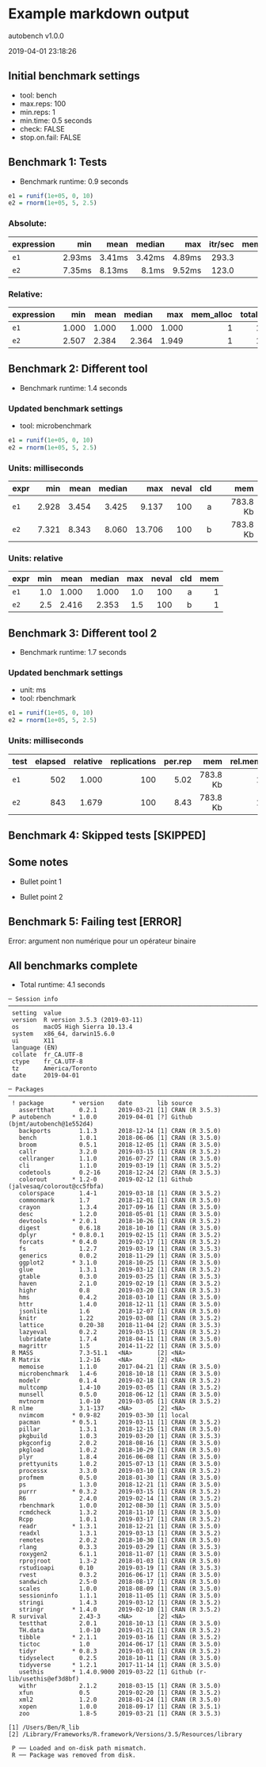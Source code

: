 # Example markdown output

autobench v1.0.0

2019-04-01 23:18:26

## Initial benchmark settings
  * tool: bench
  * max.reps: 100
  * min.reps: 1
  * min.time: 0.5 seconds
  * check: FALSE
  * stop.on.fail: FALSE

## Benchmark 1: Tests

* Benchmark runtime: 0.9 seconds

```r
e1 = runif(1e+05, 0, 10)
e2 = rnorm(1e+05, 5, 2.5)
```

### Absolute:
|expression|   min|  mean|median|   max|itr/sec|mem_alloc|n_gc|n_itr|total_time|
|:---------|-----:|-----:|-----:|-----:|------:|--------:|---:|----:|---------:|
|`e1`      |2.93ms|3.41ms|3.42ms|4.89ms|  293.3|    784KB|   2|   98|     334ms|
|`e2`      |7.35ms|8.13ms| 8.1ms|9.52ms|  123.0|    784KB|   2|   59|     480ms|

### Relative:
|expression|  min| mean|median|  max|mem_alloc|total_time|
|:---------|----:|----:|-----:|----:|--------:|---------:|
|`e1`      |1.000|1.000| 1.000|1.000|        1|     1.000|
|`e2`      |2.507|2.384| 2.364|1.949|        1|     1.435|

## Benchmark 2: Different tool

* Benchmark runtime: 1.4 seconds

### Updated benchmark settings
  * tool: microbenchmark

```r
e1 = runif(1e+05, 0, 10)
e2 = rnorm(1e+05, 5, 2.5)
```

### Units: milliseconds
|expr|  min| mean|median|   max|neval|cld|     mem|
|:---|----:|----:|-----:|-----:|----:|--:|-------:|
|`e1`|2.928|3.454| 3.425| 9.137|  100|  a|783.8 Kb|
|`e2`|7.321|8.343| 8.060|13.706|  100|  b|783.8 Kb|

### Units: relative
|expr|min| mean|median|max|neval|cld|mem|
|:---|--:|----:|-----:|--:|----:|--:|--:|
|`e1`|1.0|1.000| 1.000|1.0|  100|  a|  1|
|`e2`|2.5|2.416| 2.353|1.5|  100|  b|  1|

## Benchmark 3: Different tool 2

* Benchmark runtime: 1.7 seconds

### Updated benchmark settings
  * unit: ms
  * tool: rbenchmark

```r
e1 = runif(1e+05, 0, 10)
e2 = rnorm(1e+05, 5, 2.5)
```

### Units: milliseconds
|test|elapsed|relative|replications|per.rep|     mem|rel.mem|
|:---|------:|-------:|-----------:|------:|-------:|------:|
|`e1`|    502|   1.000|         100|   5.02|783.8 Kb|      1|
|`e2`|    843|   1.679|         100|   8.43|783.8 Kb|      1|

## Benchmark 4: Skipped tests [SKIPPED]

## Some notes

* Bullet point 1

* Bullet point 2

## Benchmark 5: Failing test [ERROR]

Error: argument non numérique pour un opérateur binaire

## All benchmarks complete

* Total runtime: 4.1 seconds

```
─ Session info ───────────────────────────────────────────────────────────────────────────────────
 setting  value                       
 version  R version 3.5.3 (2019-03-11)
 os       macOS High Sierra 10.13.4   
 system   x86_64, darwin15.6.0        
 ui       X11                         
 language (EN)                        
 collate  fr_CA.UTF-8                 
 ctype    fr_CA.UTF-8                 
 tz       America/Toronto             
 date     2019-04-01                  

─ Packages ───────────────────────────────────────────────────────────────────────────────────────
 ! package        * version    date       lib source                            
   assertthat       0.2.1      2019-03-21 [1] CRAN (R 3.5.3)                    
 P autobench      * 1.0.0      2019-04-01 [?] Github (bjmt/autobench@1e552d4)   
   backports        1.1.3      2018-12-14 [1] CRAN (R 3.5.0)                    
   bench            1.0.1      2018-06-06 [1] CRAN (R 3.5.0)                    
   broom            0.5.1      2018-12-05 [1] CRAN (R 3.5.0)                    
   callr            3.2.0      2019-03-15 [1] CRAN (R 3.5.2)                    
   cellranger       1.1.0      2016-07-27 [1] CRAN (R 3.5.0)                    
   cli              1.1.0      2019-03-19 [1] CRAN (R 3.5.2)                    
   codetools        0.2-16     2018-12-24 [2] CRAN (R 3.5.3)                    
   colorout       * 1.2-0      2019-02-12 [1] Github (jalvesaq/colorout@cc5fbfa)
   colorspace       1.4-1      2019-03-18 [1] CRAN (R 3.5.2)                    
   commonmark       1.7        2018-12-01 [1] CRAN (R 3.5.0)                    
   crayon           1.3.4      2017-09-16 [1] CRAN (R 3.5.0)                    
   desc             1.2.0      2018-05-01 [1] CRAN (R 3.5.0)                    
   devtools       * 2.0.1      2018-10-26 [1] CRAN (R 3.5.2)                    
   digest           0.6.18     2018-10-10 [1] CRAN (R 3.5.0)                    
   dplyr          * 0.8.0.1    2019-02-15 [1] CRAN (R 3.5.2)                    
   forcats        * 0.4.0      2019-02-17 [1] CRAN (R 3.5.2)                    
   fs               1.2.7      2019-03-19 [1] CRAN (R 3.5.3)                    
   generics         0.0.2      2018-11-29 [1] CRAN (R 3.5.0)                    
   ggplot2        * 3.1.0      2018-10-25 [1] CRAN (R 3.5.0)                    
   glue             1.3.1      2019-03-12 [1] CRAN (R 3.5.2)                    
   gtable           0.3.0      2019-03-25 [1] CRAN (R 3.5.3)                    
   haven            2.1.0      2019-02-19 [1] CRAN (R 3.5.2)                    
   highr            0.8        2019-03-20 [1] CRAN (R 3.5.3)                    
   hms              0.4.2      2018-03-10 [1] CRAN (R 3.5.0)                    
   httr             1.4.0      2018-12-11 [1] CRAN (R 3.5.0)                    
   jsonlite         1.6        2018-12-07 [1] CRAN (R 3.5.0)                    
   knitr            1.22       2019-03-08 [1] CRAN (R 3.5.2)                    
   lattice          0.20-38    2018-11-04 [2] CRAN (R 3.5.3)                    
   lazyeval         0.2.2      2019-03-15 [1] CRAN (R 3.5.2)                    
   lubridate        1.7.4      2018-04-11 [1] CRAN (R 3.5.0)                    
   magrittr         1.5        2014-11-22 [1] CRAN (R 3.5.0)                    
 R MASS             7.3-51.1   <NA>       [2] <NA>                              
 R Matrix           1.2-16     <NA>       [2] <NA>                              
   memoise          1.1.0      2017-04-21 [1] CRAN (R 3.5.0)                    
   microbenchmark   1.4-6      2018-10-18 [1] CRAN (R 3.5.0)                    
   modelr           0.1.4      2019-02-18 [1] CRAN (R 3.5.2)                    
   multcomp         1.4-10     2019-03-05 [1] CRAN (R 3.5.2)                    
   munsell          0.5.0      2018-06-12 [1] CRAN (R 3.5.0)                    
   mvtnorm          1.0-10     2019-03-05 [1] CRAN (R 3.5.2)                    
 R nlme             3.1-137    <NA>       [2] <NA>                              
   nvimcom        * 0.9-82     2019-03-30 [1] local                             
   pacman         * 0.5.1      2019-03-11 [1] CRAN (R 3.5.2)                    
   pillar           1.3.1      2018-12-15 [1] CRAN (R 3.5.0)                    
   pkgbuild         1.0.3      2019-03-20 [1] CRAN (R 3.5.3)                    
   pkgconfig        2.0.2      2018-08-16 [1] CRAN (R 3.5.0)                    
   pkgload          1.0.2      2018-10-29 [1] CRAN (R 3.5.0)                    
   plyr             1.8.4      2016-06-08 [1] CRAN (R 3.5.0)                    
   prettyunits      1.0.2      2015-07-13 [1] CRAN (R 3.5.0)                    
   processx         3.3.0      2019-03-10 [1] CRAN (R 3.5.2)                    
   profmem          0.5.0      2018-01-30 [1] CRAN (R 3.5.0)                    
   ps               1.3.0      2018-12-21 [1] CRAN (R 3.5.0)                    
   purrr          * 0.3.2      2019-03-15 [1] CRAN (R 3.5.2)                    
   R6               2.4.0      2019-02-14 [1] CRAN (R 3.5.2)                    
   rbenchmark       1.0.0      2012-08-30 [1] CRAN (R 3.5.0)                    
   rcmdcheck        1.3.2      2018-11-10 [1] CRAN (R 3.5.0)                    
   Rcpp             1.0.1      2019-03-17 [1] CRAN (R 3.5.2)                    
   readr          * 1.3.1      2018-12-21 [1] CRAN (R 3.5.0)                    
   readxl           1.3.1      2019-03-13 [1] CRAN (R 3.5.2)                    
   remotes          2.0.2      2018-10-30 [1] CRAN (R 3.5.0)                    
   rlang            0.3.3      2019-03-29 [1] CRAN (R 3.5.3)                    
   roxygen2         6.1.1      2018-11-07 [1] CRAN (R 3.5.0)                    
   rprojroot        1.3-2      2018-01-03 [1] CRAN (R 3.5.0)                    
   rstudioapi       0.10       2019-03-19 [1] CRAN (R 3.5.3)                    
   rvest            0.3.2      2016-06-17 [1] CRAN (R 3.5.0)                    
   sandwich         2.5-0      2018-08-17 [1] CRAN (R 3.5.0)                    
   scales           1.0.0      2018-08-09 [1] CRAN (R 3.5.0)                    
   sessioninfo      1.1.1      2018-11-05 [1] CRAN (R 3.5.0)                    
   stringi          1.4.3      2019-03-12 [1] CRAN (R 3.5.2)                    
   stringr        * 1.4.0      2019-02-10 [1] CRAN (R 3.5.2)                    
 R survival         2.43-3     <NA>       [2] <NA>                              
   testthat         2.0.1      2018-10-13 [1] CRAN (R 3.5.0)                    
   TH.data          1.0-10     2019-01-21 [1] CRAN (R 3.5.2)                    
   tibble         * 2.1.1      2019-03-16 [1] CRAN (R 3.5.2)                    
   tictoc           1.0        2014-06-17 [1] CRAN (R 3.5.0)                    
   tidyr          * 0.8.3      2019-03-01 [1] CRAN (R 3.5.2)                    
   tidyselect       0.2.5      2018-10-11 [1] CRAN (R 3.5.0)                    
   tidyverse      * 1.2.1      2017-11-14 [1] CRAN (R 3.5.0)                    
   usethis        * 1.4.0.9000 2019-03-22 [1] Github (r-lib/usethis@ef3d8bf)    
   withr            2.1.2      2018-03-15 [1] CRAN (R 3.5.0)                    
   xfun             0.5        2019-02-20 [1] CRAN (R 3.5.2)                    
   xml2             1.2.0      2018-01-24 [1] CRAN (R 3.5.0)                    
   xopen            1.0.0      2018-09-17 [1] CRAN (R 3.5.1)                    
   zoo              1.8-5      2019-03-21 [1] CRAN (R 3.5.3)                    

[1] /Users/Ben/R_lib
[2] /Library/Frameworks/R.framework/Versions/3.5/Resources/library

 P ── Loaded and on-disk path mismatch.
 R ── Package was removed from disk.
```
